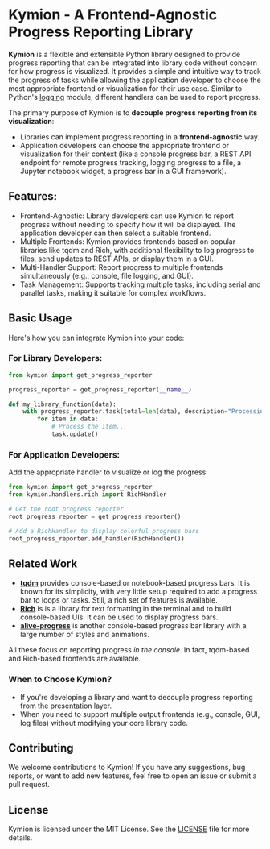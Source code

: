 # Kymion - A Frontend-Agnostic Progress Reporting Library

**Kymion** is a flexible and extensible Python library designed to provide progress reporting that can be integrated into library code without concern for how progress is visualized.
It provides a simple and intuitive way to track the progress of tasks while allowing the application developer to choose the most appropriate frontend or visualization for their use case.
Similar to Python's [logging](https://docs.python.org/3/library/logging.html) module, different handlers can be used to report progress.

The primary purpose of Kymion is to **decouple progress reporting from its visualization**:
- Libraries can implement progress reporting in a **frontend-agnostic** way.
- Application developers can choose the appropriate frontend or visualization for their context
(like a console progress bar, a REST API endpoint for remote progress tracking, logging progress to a file, a Jupyter notebook widget, a progress bar in a GUI framework).

## Features:

- Frontend-Agnostic: Library developers can use Kymion to report progress without needing to specify how it will be displayed. The application developer can then select a suitable frontend.
- Multiple Frontends: Kymion provides frontends based on popular libraries like tqdm and Rich, with additional flexibility to log progress to files, send updates to REST APIs, or display them in a GUI.
- Multi-Handler Support: Report progress to multiple frontends simultaneously (e.g., console, file logging, and GUI).
- Task Management: Supports tracking multiple tasks, including serial and parallel tasks, making it suitable for complex workflows.

## Basic Usage

Here's how you can integrate Kymion into your code:

### For Library Developers:

```python
from kymion import get_progress_reporter

progress_reporter = get_progress_reporter(__name__)

def my_library_function(data):
    with progress_reporter.task(total=len(data), description="Processing Data") as task:
        for item in data:
            # Process the item...
            task.update()
```

### For Application Developers:
Add the appropriate handler to visualize or log the progress:

```python
from kymion import get_progress_reporter
from kymion.handlers.rich import RichHandler

# Get the root progress reporter
root_progress_reporter = get_progress_reporter()

# Add a RichHandler to display colorful progress bars
root_progress_reporter.add_handler(RichHandler())
```

## Related Work

- [**tqdm**](https://github.com/tqdm/tqdm) provides console-based or notebook-based progress bars. It is known for its simplicity, with very little setup required to add a progress bar to loops or tasks. Still, a rich set of features is available.
- [**Rich**](https://github.com/Textualize/rich) is is a library for text formatting in the terminal and to build console-based UIs. It can be used to display progress bars.
- [**alive-progress**](https://github.com/rsalmei/alive-progress) is another console-based progress bar library with a large number of styles and animations.

All these focus on reporting progress *in the console*. In fact, tqdm-based and Rich-based frontends are available.

### When to Choose Kymion?

- If you're developing a library and want to decouple progress reporting from the presentation layer.
- When you need to support multiple output frontends (e.g., console, GUI, log files) without modifying your core library code.

## **Contributing**

We welcome contributions to Kymion! If you have any suggestions, bug reports, or want to add new features, feel free to open an issue or submit a pull request.

## **License**

Kymion is licensed under the MIT License. See the [LICENSE](LICENSE) file for more details.
